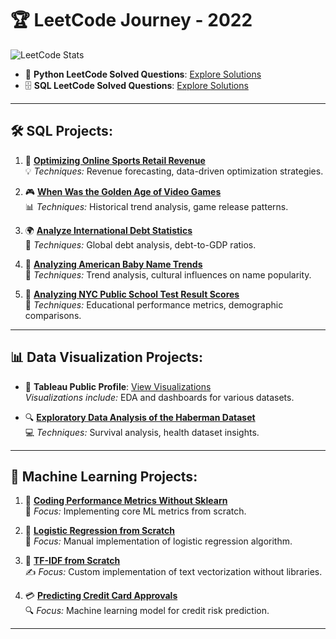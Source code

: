 # 🏆 LeetCode Journey - 2022

![LeetCode Stats](https://user-images.githubusercontent.com/39691422/203822954-ea81a5c3-322e-4488-8e43-1c9a742c7810.png)

- 🐍 **Python LeetCode Solved Questions**: [Explore Solutions](https://github.com/dhananjay93/leetcode/tree/main/python)
- 🗄️ **SQL LeetCode Solved Questions**: [Explore Solutions](https://github.com/dhananjay93/leetcode/tree/main/sql)

---

## 🛠️ SQL Projects:

1. 🏬 [**Optimizing Online Sports Retail Revenue**](https://github.com/dhananjay93/SQL-Projects/blob/main/Optimizing%20Online%20Sports%20Retail%20Revenue/notebook.ipynb)  
   💡 *Techniques:* Revenue forecasting, data-driven optimization strategies.

2. 🎮 [**When Was the Golden Age of Video Games**](https://github.com/dhananjay93/SQL-Projects/blob/main/When%20Was%20the%20Golden%20Age%20of%20Video%20Games_/notebook.ipynb)  
   📊 *Techniques:* Historical trend analysis, game release patterns.

3. 🌍 [**Analyze International Debt Statistics**](https://github.com/dhananjay93/SQL-Projects/blob/main/Analyze%20International%20Debt%20Statistics/notebook.ipynb)  
   💼 *Techniques:* Global debt analysis, debt-to-GDP ratios.

4. 👶 [**Analyzing American Baby Name Trends**](https://github.com/dhananjay93/SQL-Projects/blob/main/Analyzing%20American%20Baby%20Name%20Trends/notebook.ipynb)  
   📅 *Techniques:* Trend analysis, cultural influences on name popularity.

5. 🏫 [**Analyzing NYC Public School Test Result Scores**](https://github.com/dhananjay93/SQL-Projects/blob/main/Analyzing%20NYC%20Public%20School%20Test%20Result%20Scores/notebook.ipynb)  
   🧮 *Techniques:* Educational performance metrics, demographic comparisons.

---

## 📊 Data Visualization Projects:

- 🎨 **Tableau Public Profile**: [View Visualizations](https://public.tableau.com/app/profile/dhananjay.hawal)  
   *Visualizations include:* EDA and dashboards for various datasets.

- 🔍 [**Exploratory Data Analysis of the Haberman Dataset**](https://github.com/dhananjay93/Machine-Learning/blob/main/Haberman_Dataset.ipynb)  
   💻 *Techniques:* Survival analysis, health dataset insights.

---

## 🤖 Machine Learning Projects:

1. 📏 [**Coding Performance Metrics Without Sklearn**](https://github.com/dhananjay93/dhananjay93.github.io/blob/main/5_Performance_metrics_Instructions.ipynb)  
   🔧 *Focus:* Implementing core ML metrics from scratch.

2. 🔢 [**Logistic Regression from Scratch**](https://github.com/dhananjay93/Machine-Learning/blob/main/Logistic_Regression_from_Scratch.ipynb)  
   🧠 *Focus:* Manual implementation of logistic regression algorithm.

3. 📜 [**TF-IDF from Scratch**](https://github.com/dhananjay93/Machine-Learning/blob/main/TF_IDF_from_Scratch.ipynb)  
   ✍️ *Focus:* Custom implementation of text vectorization without libraries.

4. 💳 [**Predicting Credit Card Approvals**](https://github.com/dhananjay93/Machine-Learning/blob/main/Predicting%20Credit%20Card%20Approvals/notebook.ipynb)  
   🔍 *Focus:* Machine learning model for credit risk prediction.

---

<style>
  .footer {
    display: none;
  }
</style>
